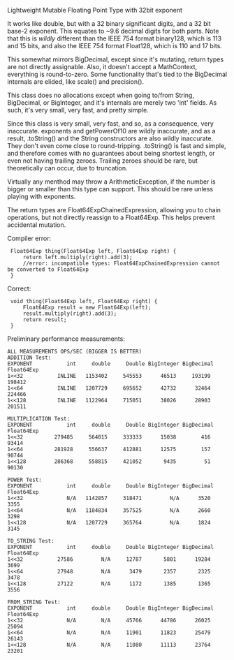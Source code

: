Lightweight Mutable Floating Point Type with 32bit exponent

It works like double, but with a 32 binary significant digits, and a 32 bit base-2 exponent.
This equates to ~9.6 decimal digits for both parts.
Note that this is _wildly_ different than the IEEE 754 format binary128, which is 113 and 15
bits, and also the IEEE 754 format Float128, which is 110 and 17 bits.

This somewhat mirrors BigDecimal, except since it's mutating, return types are not directly
assignable.
Also, it doesn't accept a MathContext, everything is round-to-zero. Some functionality that's
tied to the BigDecimal internals are elided, like scale() and precision().

This class does no allocations except when going to/from String, BigDecimal, or BigInteger, and it's
internals are merely two 'int' fields. As such, it's very small, very fast, and pretty simple.

Since this class is very small, very fast, and so, as a consequence, very inaccurate. exponents and
getPowerOf10 are wildly inaccurate, and as a result, .toString() and the String constructors are
also wildly inaccurate. They don't even come close to round-tripping. .toString() is fast and
simple, and therefore comes with no guarantees about being shortest length, or even not having
trailing zeroes. Trailing zeroes should be rare, but theoretically can occur, due to truncation.

Virtually any menthod may throw a ArithmeticException, if the number is bigger or smaller than
this type can support. This should be rare unless playing with exponents.

The return types are Float64ExpChainedExpression, allowing you to chain operations, but not
directly reassign to a Float64Exp. This helps prevent accidental mutation.

Compiler error:

     Float64Exp thing(Float64Exp left, Float64Exp right) {
         return left.multiply(right).add(3);
         //error: incompatible types: Float64ExpChainedExpression cannot be converted to Float64Exp
     }

Correct:

     void thing(Float64Exp left, Float64Exp right) {
         Float64Exp result = new Float64Exp(left);
         result.multiply(right).add(3);
         return result;
     }
     
 Preliminary performance measurements:

    ALL MEASUREMENTS OPS/SEC (BIGGER IS BETTER)
    ADDITION Test:
    EXPONENT           int     double     Double BigInteger BigDecimal Float64Exp
    1<<32           INLINE   1153402     545553      46513     193199     198412
    1<<64           INLINE   1207729     695652      42732      32464     224466
    1<<128          INLINE   1122964     715051      38026      28903     201511

    MULTIPLICATION Test:
    EXPONENT           int     double     Double BigInteger BigDecimal Float64Exp
    1<<32          279485     564015     333333      15038        416      93414
    1<<64          281928     556637     412881      12575        157      90744
    1<<128         286368     558815     421052       9435         51      90130

    POWER Test:
    EXPONENT           int     double     Double BigInteger BigDecimal Float64Exp
    1<<32              N/A   1142857     318471         N/A      3520       3355
    1<<64              N/A   1184834     357525         N/A      2660       3298
    1<<128             N/A   1207729     365764         N/A      1824       3145

    TO_STRING Test:
    EXPONENT           int     double     Double BigInteger BigDecimal Float64Exp
    1<<32           27586         N/A     12787       5801      19284       3699
    1<<64           27948         N/A      3479       2357       2325       3478
    1<<128          27122         N/A      1172       1385       1365       3556

    FROM_STRING Test:
    EXPONENT           int     double     Double BigInteger BigDecimal Float64Exp
    1<<32              N/A        N/A     45766      44786      26025      25094
    1<<64              N/A        N/A     11901      11823      25479      26143
    1<<128             N/A        N/A     11080      11113      23764      23201

